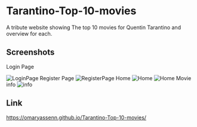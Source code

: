 
# Tarantino-Top-10-movies

A tribute website showing The top 10 movies for Quentin Tarantino and overview for each.


## Screenshots
Login Page

![LoginPage](https://i.imgur.com/sd0AYfI.png)
Register Page
![RegisterPage](https://i.imgur.com/iOMbhzE.png)
Home
![Home](https://i.imgur.com/jXNZOsT.png)
![Home](https://i.imgur.com/ODM3Mcd.png)
Movie info
![info](https://i.imgur.com/e9FTILD.png)


## Link
https://omaryassenn.github.io/Tarantino-Top-10-movies/
